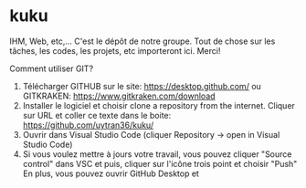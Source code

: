 # kuku
IHM, Web, etc,...
C'est le dépôt de notre groupe. Tout de chose sur les tâches, les codes, les projets, etc importeront ici. Merci!

Comment utiliser GIT?

1. Télécharger GITHUB sur le site: https://desktop.github.com/ ou GITKRAKEN: https://www.gitkraken.com/download
2. Installer le logiciel et choisir clone a repository from the internet. Cliquer sur URL et coller ce texte dans le boite: https://github.com/uytran36/kuku/
3. Ouvrir dans Visual Studio Code (cliquer Repository -> open in Visual Studio Code)
4. Si vous voulez mettre à jours votre travail, vous pouvez cliquer "Source control" dans VSC et puis, cliquer sur l'icône trois point et choisir "Push"
En plus, vous pouvez ouvrir GitHub Desktop et 